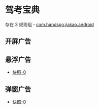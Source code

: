 # 驾考宝典

存在 3 规则组 - [com.handsgo.jiakao.android](/src/apps/com.handsgo.jiakao.android.ts)

## 开屏广告

## 悬浮广告

- [快照-0](https://i.gkd.li/import/13475994)

## 弹窗广告

- [快照-0](https://i.gkd.li/import/13476039)
